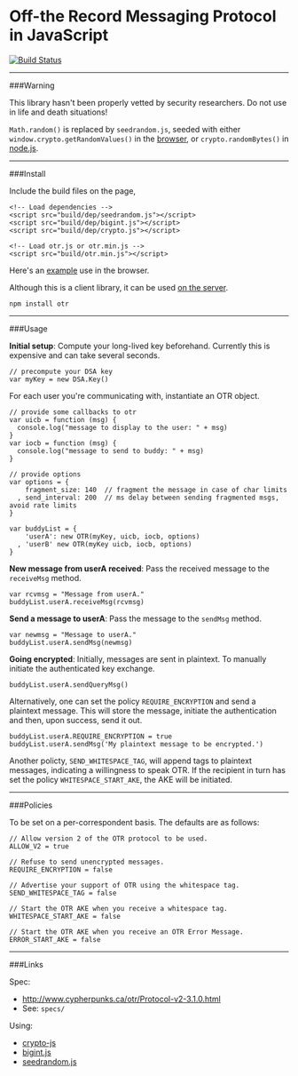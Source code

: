Off-the Record Messaging Protocol in JavaScript
==================================================

[![Build Status](https://secure.travis-ci.org/arlolra/otr.png?branch=master)](http://travis-ci.org/arlolra/otr)

---

###Warning

This library hasn't been properly vetted by security researchers. Do not use
in life and death situations!

`Math.random()` is replaced by `seedrandom.js`, seeded with either `window.crypto.getRandomValues()` in the [browser](https://developer.mozilla.org/en-US/docs/DOM/window.crypto.getRandomValues), or `crypto.randomBytes()` in [node.js](http://nodejs.org/api/crypto.html#crypto_crypto_randombytes_size_callback).

---

###Install

Include the build files on the page,

    <!-- Load dependencies -->
    <script src="build/dep/seedrandom.js"></script>
    <script src="build/dep/bigint.js"></script>
    <script src="build/dep/crypto.js"></script>

    <!-- Load otr.js or otr.min.js -->
    <script src="build/otr.min.js"></script>

Here's an [example](https://github.com/arlolra/otr/blob/master/test/browser.html) use in the browser.

Although this is a client library, it can be used [on the server](https://github.com/arlolra/otr/blob/master/test/xmpp.js).

    npm install otr

---

###Usage

**Initial setup**: Compute your long-lived key beforehand. Currently this is
expensive and can take several seconds.

    // precompute your DSA key
    var myKey = new DSA.Key()

For each user you're communicating with, instantiate an OTR object.

    // provide some callbacks to otr
    var uicb = function (msg) {
      console.log("message to display to the user: " + msg)
    }
    var iocb = function (msg) {
      console.log("message to send to buddy: " + msg)
    }

    // provide options
    var options = {
        fragment_size: 140  // fragment the message in case of char limits
      , send_interval: 200  // ms delay between sending fragmented msgs, avoid rate limits
    }

    var buddyList = {
        'userA': new OTR(myKey, uicb, iocb, options)
      , 'userB' new OTR(myKey uicb, iocb, options)
    }

**New message from userA received**: Pass the received message to the `receiveMsg`
method.

    var rcvmsg = "Message from userA."
    buddyList.userA.receiveMsg(rcvmsg)

**Send a message to userA**: Pass the message to the `sendMsg` method.

    var newmsg = "Message to userA."
    buddyList.userA.sendMsg(newmsg)

**Going encrypted**: Initially, messages are sent in plaintext. To manually
initiate the authenticated key exchange.

    buddyList.userA.sendQueryMsg()

Alternatively, one can set the policy `REQUIRE_ENCRYPTION` and send a plaintext
message. This will store the message, initiate the authentication and then,
upon success, send it out.

    buddyList.userA.REQUIRE_ENCRYPTION = true
    buddyList.userA.sendMsg('My plaintext message to be encrypted.')


Another policty, `SEND_WHITESPACE_TAG`, will append tags to plaintext messages,
indicating a willingness to speak OTR. If the recipient in turn has set the
policy `WHITESPACE_START_AKE`, the AKE will be initiated.

---

###Policies

To be set on a per-correspondent basis. The defaults are as follows:

    // Allow version 2 of the OTR protocol to be used.
    ALLOW_V2 = true

    // Refuse to send unencrypted messages.
    REQUIRE_ENCRYPTION = false

    // Advertise your support of OTR using the whitespace tag.
    SEND_WHITESPACE_TAG = false

    // Start the OTR AKE when you receive a whitespace tag.
    WHITESPACE_START_AKE = false

    // Start the OTR AKE when you receive an OTR Error Message.
    ERROR_START_AKE = false

---

###Links

Spec:

- http://www.cypherpunks.ca/otr/Protocol-v2-3.1.0.html
- See: `specs/`

Using:

- [crypto-js](http://code.google.com/p/crypto-js/)
- [bigint.js](http://leemon.com/crypto/BigInt.html)
- [seedrandom.js](http://davidbau.com/archives/2010/01/30/random_seeds_coded_hints_and_quintillions.html)